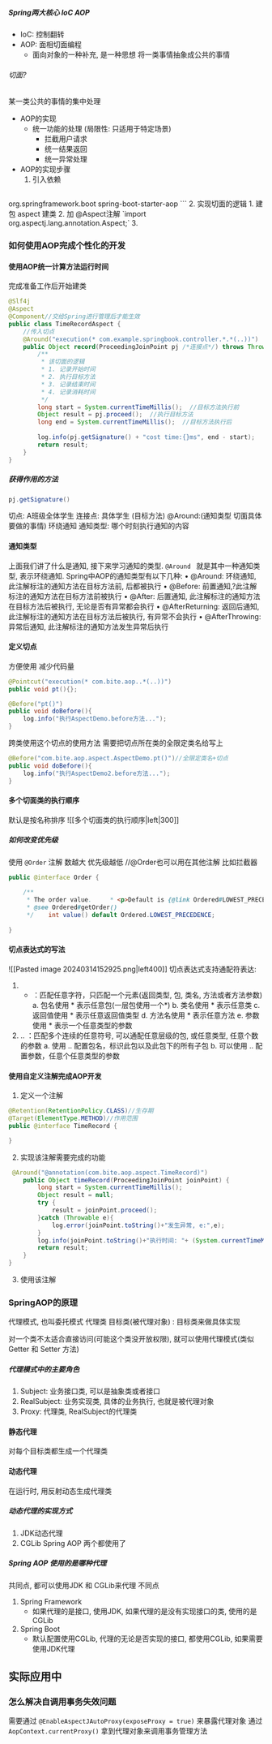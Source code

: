 ##### Spring两大核心 IoC AOP
- IoC: 控制翻转
- AOP: 面相切面编程 
	- 面向对象的一种补充, 是一种思想 将一类事情抽象成公共的事情
###### 切面?
某一类公共的事情的集中处理
- AOP的实现
	- 统一功能的处理 (局限性: 只适用于特定场景)
		- 拦截用户请求
		- 统一结果返回
		- 统一异常处理
- AOP的实现步骤
	1. 引入依赖
	   ```java
<dependency>
	<groupId>org.springframework.boot</groupId>
	<artifactId>spring-boot-starter-aop</artifactId>
</dependency>
```
	2. 实现切面的逻辑
		1. 建包 aspect 建类
		2. 加 @Aspect注解
		    `import org.aspectj.lang.annotation.Aspect;`
	3. 

### 如何使用AOP完成个性化的开发  
#### 使用AOP统一计算方法运行时间

完成准备工作后开始建类
```java
@Slf4j  
@Aspect
@Component//交给Spring进行管理后才能生效
public class TimeRecordAspect {  
    //传入切点
    @Around("execution(* com.example.springbook.controller.*.*(..))")  //切点表达式
    public Object record(ProceedingJoinPoint pj /*连接点*/) throws Throwable {  
        /**  
         * 该切面的逻辑  
         * 1. 记录开始时间  
         * 2. 执行目标方法  
         * 3. 记录结束时间  
         * 4. 记录消耗时间  
         */  
        long start = System.currentTimeMillis();  //目标方法执行前
        Object result = pj.proceed();  //执行目标方法
        long end = System.currentTimeMillis();  //目标方法执行后
        
        log.info(pj.getSignature() + "cost time:{}ms", end - start); 
        return result;  
    }  
}
```

##### 获得作用的方法
```java
pj.getSignature()
```


切点: A班级全体学生
连接点: 具体学生 (目标方法)
@Around:(通知类型 切面具体要做的事情) 环绕通知
通知类型: 哪个时刻执行通知的内容

#### 通知类型
上⾯我们讲了什么是通知, 接下来学习通知的类型.  `@Around ` 就是其中⼀种通知类型, 表⽰环绕通知. 
Spring中AOP的通知类型有以下⼏种:
• @Around: 环绕通知, 此注解标注的通知⽅法在⽬标⽅法前, 后都被执⾏ 
• @Before: 前置通知,?此注解标注的通知⽅法在⽬标⽅法前被执⾏ 
• @After: 后置通知, 此注解标注的通知⽅法在⽬标⽅法后被执⾏, ⽆论是否有异常都会执⾏ 
• @AfterReturning: 返回后通知, 此注解标注的通知⽅法在⽬标⽅法后被执⾏, 有异常不会执⾏ 
• @AfterThrowing: 异常后通知, 此注解标注的通知⽅法发⽣异常后执⾏

#### 定义切点
方便使用 减少代码量
```java
@Pointcut("execution(* com.bite.aop..*(..))")
public void pt(){};

@Before("pt()")
public void doBefore(){
	log.info("执行AspectDemo.before方法...");
}
```

跨类使用这个切点的使用方法
需要把切点所在类的全限定类名给写上

```java
@Before("com.bite.aop.aspect.AspectDemo.pt()")//全限定类名+切点
public void doBefore(){
	log.info("执行AspectDemo2.before方法...");
}
```

#### 多个切面类的执行顺序
默认是按名称排序
![[多个切面类的执行顺序|left|300]]
##### 如何改变优先级
使用 `@Order` 注解 数越大 优先级越低 //@Order也可以用在其他注解 比如拦截器
```java
public @interface Order {  
  
    /**  
     * The order value.     * <p>Default is {@link Ordered#LOWEST_PRECEDENCE}.  
     * @see Ordered#getOrder()  
     */    int value() default Ordered.LOWEST_PRECEDENCE;  
  
}
```

#### 切点表达式的写法
 ![[Pasted image 20240314152925.png|left400]]
切点表达式⽀持通配符表达:
1. * ：匹配任意字符，只匹配⼀个元素(返回类型, 包, 类名, ⽅法或者⽅法参数)
	a. 包名使⽤ * 表⽰任意包(⼀层包使⽤⼀个*)
	b. 类名使⽤ * 表⽰任意类
	c. 返回值使⽤ * 表⽰任意返回值类型
	d. ⽅法名使⽤ * 表⽰任意⽅法
	e. 参数使⽤ * 表⽰⼀个任意类型的参数
1. .. ：匹配多个连续的任意符号, 可以通配任意层级的包, 或任意类型, 任意个数的参数
	a. 使⽤ .. 配置包名，标识此包以及此包下的所有⼦包
	b. 可以使⽤ ..  配置参数，任意个任意类型的参数
	
#### 使用自定义注解完成AOP开发

1. 定义一个注解
```java
@Retention(RetentionPolicy.CLASS)//生存期  
@Target(ElementType.METHOD)//作用范围  
public @interface TimeRecord {  

}
```
2. 实现该注解需要完成的功能
```java
 @Around("@annotation(com.bite.aop.aspect.TimeRecord)")
    public Object timeRecord(ProceedingJoinPoint joinPoint) {
        long start = System.currentTimeMillis();
        Object result = null;
        try {
            result = joinPoint.proceed();
        }catch (Throwable e){
            log.error(joinPoint.toString()+"发生异常, e:",e);
        }
        log.info(joinPoint.toString()+"执行时间: "+ (System.currentTimeMillis()-start) + "ms");
        return result;
    }
}
```
3. 使用该注解

### SpringAOP的原理
代理模式, 也叫委托模式
代理类
目标类(被代理对象) : 目标类来做具体实现

对一个类不太适合直接访问(可能这个类没开放权限), 就可以使用代理模式(类似Getter 和 Setter 方法)
##### 代理模式中的主要角色
1. Subject: 业务接口类, 可以是抽象类或者接口
2. RealSubject: 业务实现类, 具体的业务执行, 也就是被代理对象
3. Proxy: 代理类, RealSubject的代理类

#### 静态代理
对每个目标类都生成一个代理类

#### 动态代理
在运行时, 用反射动态生成代理类

##### 动态代理的实现方式
1. JDK动态代理
2. CGLib
Spring AOP 两个都使用了

##### Spring AOP 使用的是哪种代理
共同点, 都可以使用JDK 和 CGLib来代理
不同点
1. Spring Framework
	- 如果代理的是接口, 使用JDK, 如果代理的是没有实现接口的类, 使用的是CGLib
2. Spring  Boot
	- 默认配置使用CGLib, 代理的无论是否实现的接口, 都使用CGLib, 如果需要使用JDK代理

## 实际应用中
### 怎么解决自调用事务失效问题
需要通过 `@EnableAspectJAutoProxy(exposeProxy = true)` 来暴露代理对象
通过 `AopContext.currentProxy()` 拿到代理对象来调用事务管理方法




